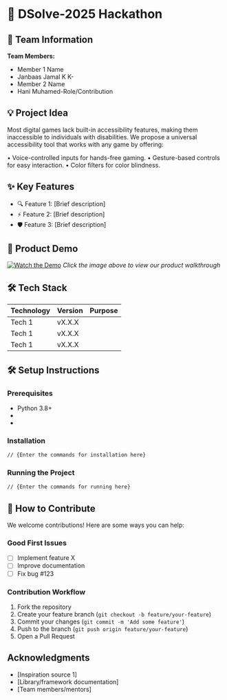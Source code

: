# 🚀 DSolve-2025 Hackathon

## 👥 Team Information


**Team Members:**
- Member 1 Name
- Janbaas Jamal K K-
- Member 2 Name
- Hani Muhamed-Role/Contribution

## 💡 Project Idea
Most digital games lack built-in accessibility features, making them inaccessible to individuals with disabilities. We propose a universal accessibility tool that works with any game by offering:

• Voice-controlled inputs for hands-free gaming.
• Gesture-based controls for easy interaction.
• Color filters for color blindness.

## ✨ Key Features
- 🔍 Feature 1: [Brief description]
- ⚡ Feature 2: [Brief description] 
- 🛡️ Feature 3: [Brief description]

## 🎥 Product Demo
[![Watch the Demo](https://via.placeholder.com/300x200?text=Click+for+Demo+Video)](https://youtube.com/link-to-video)
*Click the image above to view our product walkthrough*

## 🛠️ Tech Stack
| Technology | Version | Purpose |
|------------|---------|---------|
| Tech 1     | vX.X.X  |         |
| Tech 1     | vX.X.X  |         |
| Tech 1     | vX.X.X  |         |

## 🛠️ Setup Instructions

### Prerequisites
- Python 3.8+
- 
- 

### Installation
```bash
// {Enter the commands for installation here}
```

### Running the Project
```bash
// {Enter the commands for running here}
```

## 🤝 How to Contribute
We welcome contributions! Here are some ways you can help:

### Good First Issues
- [ ] Implement feature X
- [ ] Improve documentation
- [ ] Fix bug #123

### Contribution Workflow
1. Fork the repository
2. Create your feature branch (`git checkout -b feature/your-feature`)
3. Commit your changes (`git commit -m 'Add some feature'`)
4. Push to the branch (`git push origin feature/your-feature`)
5. Open a Pull Request


## Acknowledgments
- [Inspiration source 1]
- [Library/framework documentation]
- [Team members/mentors]
